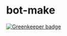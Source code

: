 # bot-make

[![Greenkeeper badge](https://badges.greenkeeper.io/PaulaoDev/bot-make.svg)](https://greenkeeper.io/)